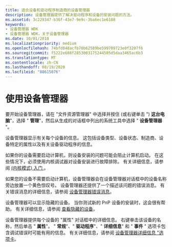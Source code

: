 ```yaml
---
title: 适合设备和驱动程序制造商的设备管理器
description: 设备管理器提供了解决驱动程序和设备的安装问题的方法。
ms.assetid: 3c229347-b36f-43e7-9e9c-3ba6ec1e6108
keywords:
- 设备管理器 WDK
- 设备管理器 WDK，关于设备管理器
ms.date: 10/01/2018
ms.localizationpriority: medium
ms.openlocfilehash: 74bfd848acfb70b62589be599709723e0f3207f6
ms.sourcegitcommit: f5222e608f2853003175244505d5daa3465ac6b3
ms.translationtype: MT
ms.contentlocale: zh-CN
ms.lasthandoff: 08/19/2020
ms.locfileid: "88615076"
---
```

# <a name="using-device-manager"></a>使用设备管理器

要开始设备管理器，请在 "文件资源管理器" 中选择并按住 (或右键单击 ") **这台电脑**"，选择 " **管理**"，然后从生成的对话框中列出的系统工具中选择 " **设备管理器** "。

设备管理器显示有关每个设备的信息。 这包括设备类型、设备状态、制造商、设备特定的属性以及有关设备驱动程序的信息。

如果你的设备需要启动计算机，则设备安装的问题可能会阻止计算机启动。 在这些情况下，必须使用内核调试器对设备安装进行故障排除。 有关详细信息，请参阅 [ (内核模式) 入门 ](https://docs.microsoft.com/windows-hardware/drivers/debugger/getting-started-with-windbg--kernel-mode-)。

如果您的设备不需要启动计算机，设备管理器会在设备管理器对话框中的设备名称旁边放置一个黄色惊叹号。 设备管理器还提供了一个描述该问题的错误消息。 有关错误消息的详细信息，请参阅 [设备管理器错误消息](device-manager-error-messages.md)。

设备管理器可以显示隐藏的设备。 当你测试新的 PnP 设备的安装时，这会很有帮助。 有关详细信息，请参阅 [查看隐藏的设备](viewing-hidden-devices.md)。

设备管理器提供每个设备的 "属性" 对话框中的详细信息。 右键单击该设备的名称，然后单击 " **属性**"。 " **常规**"、" **驱动程序**"、" **详细信息**" 和 " **事件** " 选项卡包含调试错误时可能有用的信息。 有关详细信息，请参阅 [设备管理器详细信息 "选项卡](device-manager-details-tab.md)。
